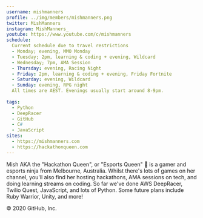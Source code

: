 ```yaml
---
username: mishmanners
profile: ../img/members/mishmanners.png
twitter: MishManners
instagram: MishManners_
youtube: https://www.youtube.com/c/mishmanners
schedule:
  Current schedule due to travel restrictions
  - Monday; evening, MMO Monday
  - Tuesday; 2pm, learning & coding + evening, Wildcard
  - Wednesday; 7pm, AMA Session
  - Thursday: evening, Racing Night
  - Friday: 2pm, learning & coding + evening, Friday Fortnite
  - Saturday: evening, Wildcard
  - Sunday: evening, RPG night
  All times are AEST. Evenings usually start around 8-9pm.
  
tags:
  - Python
  - DeepRacer
  - GitHub
  - C#
  - JavaScript
sites:
  - https://mishmanners.com
  - https://hackathonqueen.com
---
```


Mish AKA the "Hackathon Queen", or "Esports Queen" 👑 is a gamer and esports ninja from Melbourne, Australia. Whilst there's lots of games on her channel, you'll also find her hosting hackathons, AMA sessions on tech, and doing learning streams on coding. So far we've done AWS DeepRacer, Twilio Quest, JavaScript, and lots of Python. Some future plans include Ruby Warrior, Unity, and more!

© 2020 GitHub, Inc.
      
